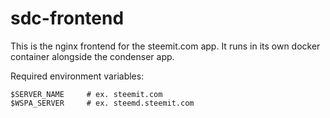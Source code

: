 # sdc-frontend

This is the nginx frontend for the steemit.com app. It runs in its own docker container alongside the condenser app.

Required environment variables:

```
$SERVER_NAME     # ex. steemit.com
$WSPA_SERVER     # ex. steemd.steemit.com
```
